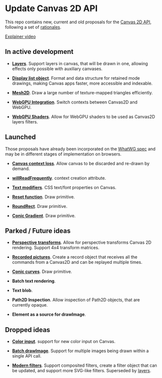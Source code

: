 Update Canvas 2D API
====================

This repo contains new, current and old proposals for the [Canvas 2D API](https://html.spec.whatwg.org/multipage/canvas.html), following a set of [rationales](rationale.md).

[Explainer video](https://www.youtube.com/watch?v=dfOKFSDG7IM)



In active development
---------------------

- [**Layers**](spec/layers.md). Support layers in canvas, that will be drawn in one, allowing effects only possible with auxiliary canvases.

- [**Display list object**](spec/display-list-object.md). Format and data structure for retained mode drawings, making Canvas apps faster, more accessible and indexable.

- [**Mesh2D**](spec/mesh2d.md). Draw a large number of texture-mapped triangles efficiently.

- [**WebGPU Integration**](spec/webgpu.md). Switch contexts between Canvas2D and WebGPU.

- [**WebGPU Shaders**](spec/shaders.md). Allow for WebGPU shaders to be used as Canvas2D layers filters.

Launched
--------

Those proposals have already been incorporated on the [WhatWG spec](https://html.spec.whatwg.org/multipage/canvas.html) and may be in different stages of implementation on browsers.

- [**Canvas context loss**](spec/context-loss.md). Allow canvas to be discarded and re-drawn by demand.

- [**willReadFrequently**](spec/will-read-frequently.md). context creation attribute.

- [**Text modifiers**](spec/text-modifiers.md). CSS text/font properties on Canvas.

- [**Reset function**](spec/reset.md). Draw primitive.

- [**RoundRect**](spec/roundrect.md). Draw primitive.

- [**Conic Gradient**](spec/conic-gradient.md). Draw primitive.



Parked / Future ideas
---------------------

- [**Perspective transforms**](spec/perspective-transforms.md). Allow for perspective transforms Canvas 2D rendering. Support 4x4 transform matrices.

- [**Recorded pictures**](spec/recording.md). Create a record object that receives all the commands from a Canvas2D and can be replayed multiple times.

- [**Conic curves**](spec/conic-curve-to.md). Draw primitive.

- **Batch text rendering**.

- **Text blob**.

- **Path2D Inspection**. Allow inspection of Path2D objects, that are currently opaque.

- **Element as a source for drawImage**.



Dropped ideas
-------------

- [**Color input**](spec/color-input.md). support for new color input on Canvas.

- [**Batch drawImage**](spec/batch-drawimage.md). Support for multiple images being drawn within a single API call.

- [**Modern filters**](spec/filters.md). Support composited filters, create a filter object that can be updated, and support more SVG-like filters. Superseded by [layers](spec/layers.md).
